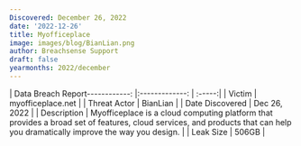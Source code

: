 ```yaml
---
Discovered: December 26, 2022
date: '2022-12-26'
title: Myofficeplace
image: images/blog/BianLian.png
author: Breachsense Support
draft: false
yearmonths: 2022/december
---
```


| Data Breach Report------------:     |:-------------:    | :-----:|
| Victim      | myofficeplace.net      | 
| Threat Actor      | BianLian      | 
| Date Discovered      | Dec 26, 2022      | 
| Description      | Myofficeplace is a cloud computing platform that provides a broad set of features, cloud services, and products that can help you dramatically improve the way you design.      | 
| Leak Size      | 506GB      | 

